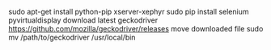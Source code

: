 sudo apt-get install python-pip xserver-xephyr
sudo pip install selenium pyvirtualdisplay
download latest geckodriver https://github.com/mozilla/geckodriver/releases
move downloaded file
sudo mv /path/to/geckodriver /usr/local/bin
